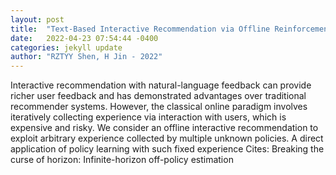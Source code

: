 ```yaml
---
layout: post
title:  "Text-Based Interactive Recommendation via Offline Reinforcement Learning"
date:   2022-04-23 07:54:44 -0400
categories: jekyll update
author: "RZTYY Shen, H Jin - 2022"
---
```

Interactive recommendation with natural-language feedback can provide richer user feedback and has demonstrated advantages over traditional recommender systems. However, the classical online paradigm involves iteratively collecting experience via interaction with users, which is expensive and risky. We consider an offline interactive recommendation to exploit arbitrary experience collected by multiple unknown policies. A direct application of policy learning with such fixed experience Cites: Breaking the curse of horizon: Infinite-horizon off-policy estimation